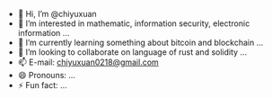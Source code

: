 - 👋 Hi, I’m @chiyuxuan
- 👀 I’m interested in mathematic, information security, electronic information ...
- 🌱 I’m currently learning something about bitcoin and blockchain ...
- 💞️ I’m looking to collaborate on language of rust and solidity ...
- 📫 E-mail: chiyuxuan0218@gmail.com
- 😄 Pronouns: ...
- ⚡ Fun fact: ...

<!---
chiyuxuan/chiyuxuan is a ✨ special ✨ repository because its `README.md` (this file) appears on your GitHub profile.
You can click the Preview link to take a look at your changes.
--->
